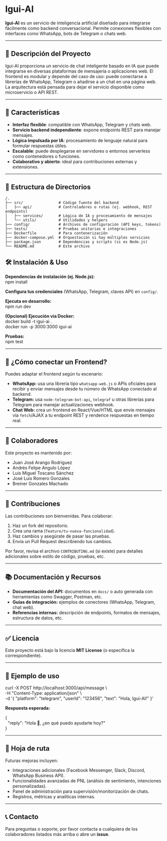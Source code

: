 # Igui-AI

**Igui-AI** es un servicio de inteligencia artificial diseñado para integrarse fácilmente como backend conversacional. Permite conexiones flexibles con interfaces como WhatsApp, bots de Telegram o chats web.

---

## 📌 Descripción del Proyecto

Igui-AI proporciona un servicio de chat inteligente basado en IA que puede integrarse en diversas plataformas de mensajería o aplicaciones web. El frontend es modular y depende del caso de uso: puede conectarse a librerías de WhatsApp, Telegram o añadirse a un chat en una página web. La arquitectura está pensada para dejar el servicio disponible como microservicio o API REST.

---

## 🚀 Características

- **Interfaz flexible**: compatible con WhatsApp, Telegram y chats web.  
- **Servicio backend independiente**: expone endpoints REST para manejar mensajes.  
- **Lógica impulsada por IA**: procesamiento de lenguaje natural para formular respuestas útiles.  
- **Escalable**: puede desplegarse en servidores o entornos serverless como contenedores o funciones.  
- **Colaborativo y abierto**: ideal para contribuciones externas y extensiones.  

---

## 📁 Estructura de Directorios

```text
/.
├── src/                # Código fuente del backend
│   ├── api/            # Controladores o rutas (ej. webhook, REST endpoints)
│   ├── services/       # Lógica de IA y procesamiento de mensajes
│   └── utils/          # Utilidades y helpers
├── config/             # Archivos de configuración (API keys, tokens)
├── tests/              # Pruebas unitarias e integraciones
├── Dockerfile          # Para contenerización
├── docker-compose.yml  # Orquestación si hay múltiples servicios
├── package.json        # Dependencias y scripts (si es Node.js)
└── README.md           # Este archivo
```
## 🛠️ Instalación & Uso  

**Dependencias de instalación (ej. Node.js):**  
npm install  

**Configura tus credenciales** (WhatsApp, Telegram, claves API) en `config/`.  

**Ejecuta en desarrollo:**  
npm run dev  

**(Opcional) Ejecución vía Docker:**  
docker build -t igui-ai .  
docker run -p 3000:3000 igui-ai  

**Pruebas:**  
npm test  

---

## 🧠 ¿Cómo conectar un Frontend?  

Puedes adaptar el frontend según tu escenario:  

- **WhatsApp:** usa una librería tipo `whatsapp-web.js` o APIs oficiales para recibir y enviar mensajes desde tu número de WhatsApp conectado al backend.  
- **Telegram:** usa `node-telegram-bot-api`, `telegraf` u otras librerías para Telegram para manejar actualizaciones webhook.  
- **Chat Web:** crea un frontend en React/Vue/HTML que envíe mensajes vía `fetch`/AJAX a tu endpoint REST y renderice respuestas en tiempo real.  

---

## 👥 Colaboradores  

Este proyecto es mantenido por:  

- Juan José Arango Rodríguez  
- Andrés Felipe Angulo López  
- Luis Miguel Toscano Sánchez  
- José Luis Romero Gonzales  
- Breiner Gonzales Machado  

---

## 📝 Contribuciones  

Las contribuciones son bienvenidas. Para colaborar:  

1. Haz un fork del repositorio.  
2. Crea una rama (`feature/tu-nueva-funcionalidad`).  
3. Haz cambios y asegúrate de pasar las pruebas.  
4. Envía un Pull Request describiendo tus cambios.  

Por favor, revisa el archivo `CONTRIBUTING.md` (si existe) para detalles adicionales sobre estilo de código, pruebas, etc.  

---

## 📚 Documentación y Recursos  

- **Documentación del API:** documentos en `docs/` o auto generada con herramientas como Swagger, Postman, etc.  
- **Guías de integración:** ejemplos de conectores (WhatsApp, Telegram, chat web).  
- **Referencias internas:** descripción de endpoints, formatos de mensajes, estructura de datos, etc.  

---

## ✅ Licencia  

Este proyecto está bajo la licencia **MIT License** (o especifica la correspondiente).  

---

## 🧪 Ejemplo de uso  

curl -X POST http://localhost:3000/api/message \  
-H "Content-Type: application/json" \  
-d '{ "platform": "telegram", "userId": "123456", "text": "Hola, Igui-AI!" }'  

**Respuesta esperada:**  

{  
&nbsp;&nbsp;"reply": "Hola 👋, ¿en qué puedo ayudarte hoy?"  
}  

---

## 🎯 Hoja de ruta  

Futuras mejoras incluyen:  

- Integraciones adicionales (Facebook Messenger, Slack, Discord, WhatsApp Business API).  
- Funcionalidades avanzadas de PNL (análisis de sentimiento, intenciones personalizadas).  
- Panel de administración para supervisión/monitorización de chats.  
- Registros, métricas y analíticas internas.  

---

## 📞 Contacto  

Para preguntas o soporte, por favor contacta a cualquiera de los colaboradores listados más arriba o abre un **issue**.  
